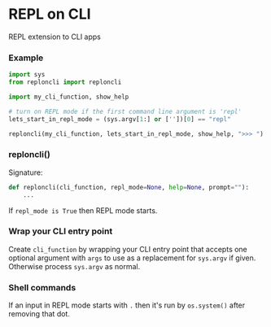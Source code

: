 # REPL on CLI

REPL extension to CLI apps

### Example

```python
import sys
from reploncli import reploncli

import my_cli_function, show_help

# turn on REPL mode if the first command line argument is 'repl'
lets_start_in_repl_mode = (sys.argv[1:] or [''])[0] == "repl"

reploncli(my_cli_function, lets_start_in_repl_mode, show_help, ">>> ")
```

### reploncli()

Signature:
```python
def reploncli(cli_function, repl_mode=None, help=None, prompt=""):
    ...
```

If `repl_mode is True` then REPL mode starts.

### Wrap your CLI entry point

Create `cli_function` by wrapping your CLI entry point that accepts one optional argument with `args` to use as a replacement for `sys.argv` if given.  
Otherwise process `sys.argv` as normal.

### Shell commands

If an input in REPL mode starts with `.` then it's run by `os.system()` after removing that dot.
